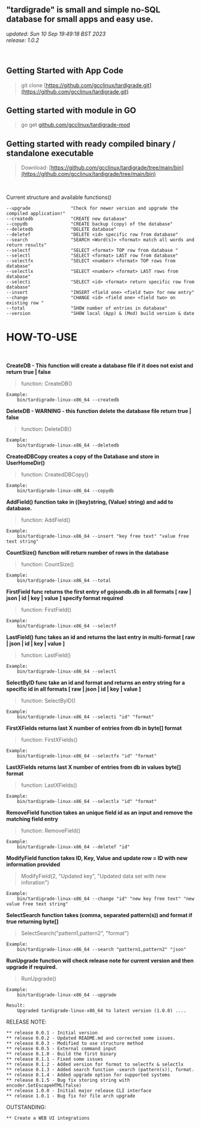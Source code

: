 ## "tardigrade" is small and simple no-SQL database for small apps and easy use.
*updated:  Sun 10 Sep 19:49:18 BST 2023*<br>
*release:  1.0.2*

<br>

## Getting Started with App Code
>git clone [https://github.com/gcclinux/tardigrade.git](https://github.com/gcclinux/tardigrade.git)

## Getting started with module in GO
>go get [github.com/gcclinux/tardigrade-mod](https://github.com/gcclinux/tardigrade-mod)

## Getting started with ready compiled binary / standalone executable
> Download: [https://github.com/gcclinux/tardigrade/tree/main/bin](https://github.com/gcclinux/tardigrade/tree/main/bin)

<BR>

Current structure and available functions()

```
--upgrade               "Check for newer version and upgrade the compiled application!"
--createdb              "CREATE new database"
--copydb                "CREATE backup (copy) of the database"
--deletedb              "DELETE database"
--deletef               "DELETE <id> specific row from database"
--search                "SEARCH <Word(s)> <format> match all words and return results"
--selectf               "SELECT <format> TOP row from database "
--selectl               "SELECT <format> LAST row from database"
--selectfx              "SELECT <number> <format> TOP rows from database"
--selectlx              "SELECT <number> <format> LAST rows from database"
--selecti               "SELECT <id> <format> return specific row from database"
--insert                "INSERT <field one> <field two> for new entry"
--change                "CHANGE <id> <field one> <field two> on existing row "
--total                 "SHOW number of entries in database"
--version               "SHOW local (App) & (Mod) build version & date

```


# HOW-TO-USE

<BR>

**CreateDB - This function will create a database file if it does not exist and return true | false**
>function: CreateDB()
```
Example:
	bin/tardigrade-linux-x86_64 --createdb

```

**DeleteDB - WARNING - this function delete the database file return true | false**
>function: DeleteDB()
```
Example:
	bin/tardigrade-linux-x86_64 --deletedb

```
**CreatedDBCopy creates a copy of the Database and store in UserHomeDir()**
>function: CreatedDBCopy()

```
Example:
	bin/tardigrade-linux-x86_64 --copydb

```

**AddField() function take in ((key)string, (Value) string) and add to database.**

>function: AddField()

```
Example: 
	bin/tardigrade-linux-x86_64 --insert "key free text" "value free text string"
```

**CountSize() function will return number of rows in the database**

>function: CountSize()

````
Example:
	bin/tardigrade-linux-x86_64 --total 
````

**FirstField func returns the first entry of gojsondb.db in all formats \[ raw | json | id | key | value ] specify format required**

>function: FirstField()

```
Example:
	bin/tardigrade-linux-x86_64 --selectf 
```

**LastField() func takes an id and returns the last entry in multi-format \[ raw | json | id | key | value ]**

>function: LastField()

```
Example:
	bin/tardigrade-linux-x86_64 --selectl
```

**SelectByID func take an id and format and returns an entry string for a specific id in all formats \[ raw | json | id | key | value ]**
>function: SelectByID()

```
Example:
	bin/tardigrade-linux-x86_64 --selecti "id" "format"
```

**FirstXFields returns last X number of entries from db in byte[] format**
>function: FirstXFields()

```
Example:
	bin/tardigrade-linux-x86_64 --selectfx "id" "format"
```

**LastXFields returns last X number of entries from db in values byte[] format**
>function: LastXFields()

```
Example:
	bin/tardigrade-linux-x86_64 --selectlx "id" "format"
```

**RemoveField function takes an unique field id as an input and remove the matching field entry**
>function: RemoveField()

```
Example:
	bin/tardigrade-linux-x86_64 --deletef "id"
```

**ModifyField function takes ID, Key, Value and update row = ID with new information provided**
> ModifyField(2, "Updated key", "Updated data set with new inforation")

```
Example: 
	bin/tardigrade-linux-x86_64 --change "id" "new key free text" "new value free text string"

```

**SelectSearch function takes (comma, separated pattern(s)) and format if true returning byte[]**
> SelectSearch("pattern1,pattern2", "format")

```
Example: 
	bin/tardigrade-linux-x86_64 --search "pattern1,pattern2" "json"

```
**RunUpgrade function will check release note for current version and then upgrade if required.**
> RunUpgrade()

```
Example: 
	bin/tardigrade-linux-x86_64 --upgrade

Result:
	Upgraded tardigrade-linux-x86_64 to latest version (1.0.0) ....
```


RELEASE NOTE:

```
** release 0.0.1 - Initial version
** release 0.0.2 - Updated README.md and corrected some issues.
** release 0.0.3 - Modified to use structure method
** release 0.0.5 - External command input
** release 0.1.0 - Build the first binary
** release 0.1.1 - Fixed some issues
** release 0.1.2 - Added version for format to selectfx & selectlx
** release 0.1.3 - Added search function -search (pattern(s)), format.
** release 0.1.4 - Added upgrade option for supported systems
** release 0.1.5 - Bug fix storing string with encoder.SetEscapeHTML(false)
** release 1.0.0 - Initial major release CLI interface
** release 1.0.1 - Bug fix for file arch upgrade
```

OUTSTANDING:
```
** Create a WEB UI integrations
```
